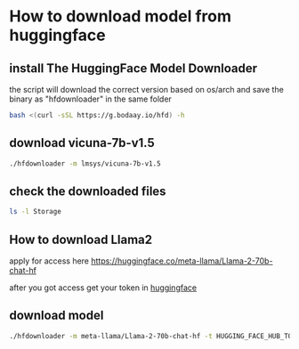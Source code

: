 # How to download model from huggingface

## install The HuggingFace Model Downloader 
the script will download the correct version based on os/arch and save the binary as "hfdownloader" in the same folder
```bash
bash <(curl -sSL https://g.bodaay.io/hfd) -h
```
## download vicuna-7b-v1.5
```bash
./hfdownloader -m lmsys/vicuna-7b-v1.5
```

## check the downloaded files
```bash
ls -l Storage
```

## How to download Llama2 
apply for access here
https://huggingface.co/meta-llama/Llama-2-70b-chat-hf

after you got access 
get your token in [huggingface](https://huggingface.co/docs/hub/security-tokens) 

## download model
```bash
./hfdownloader -m meta-llama/Llama-2-70b-chat-hf -t HUGGING_FACE_HUB_TOKEN
```
